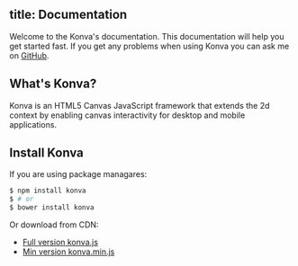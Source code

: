 title: Documentation
---
Welcome to the Konva's documentation. This documentation will help you get started fast.
If you get any problems when using Konva you can ask me on [GitHub](https://github.com/konvajs/konva/issues).

## What's Konva?

Konva is an HTML5 Canvas JavaScript framework that extends the 2d context
by enabling canvas interactivity for desktop and mobile applications.

## Install Konva

If you are using package managares:
``` bash
$ npm install konva
$ # or
$ bower install konva
```

Or download from CDN:
* [Full version konva.js](link_soon)
* [Min version konva.min.js](link_soon)